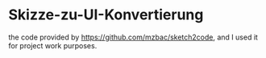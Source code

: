 # Skizze-zu-UI-Konvertierung
the code provided by https://github.com/mzbac/sketch2code,  and I used it for project work purposes.
